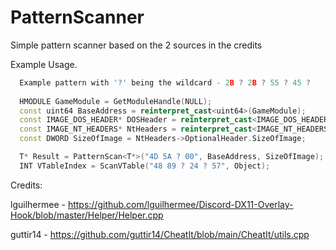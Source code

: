 # PatternScanner

Simple pattern scanner based on the 2 sources in the credits

Example Usage.
```cpp
  Example pattern with '?' being the wildcard - 2B ? 2B ? 55 ? 45 ?
  
  HMODULE GameModule = GetModuleHandle(NULL);
  const uint64 BaseAddress = reinterpret_cast<uint64>(GameModule);
  const IMAGE_DOS_HEADER* DOSHeader = reinterpret_cast<IMAGE_DOS_HEADER*>(GameModule);
  const IMAGE_NT_HEADERS* NtHeaders = reinterpret_cast<IMAGE_NT_HEADERS*>(reinterpret_cast<long long>(GameModule) + DOSHeader->e_lfanew);
  const DWORD SizeOfImage = NtHeaders->OptionalHeader.SizeOfImage;

  T* Result = PatternScan<T*>("4D 5A ? 00", BaseAddress, SizeOfImage);   
  INT VTableIndex = ScanVTable("48 89 ? 24 ? 57", Object);
```


Credits:

lguilhermee - https://github.com/lguilhermee/Discord-DX11-Overlay-Hook/blob/master/Helper/Helper.cpp

guttir14 - https://github.com/guttir14/CheatIt/blob/main/CheatIt/utils.cpp
